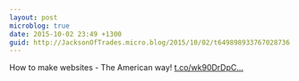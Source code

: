 ```yaml
---
layout: post
microblog: true
date: 2015-10-02 23:49 +1300
guid: http://JacksonOfTrades.micro.blog/2015/10/02/t649898933767028736.html
---
```

How to make websites - The American way! [t.co/wk90DrDpC...](http://t.co/wk90DrDpCz)
